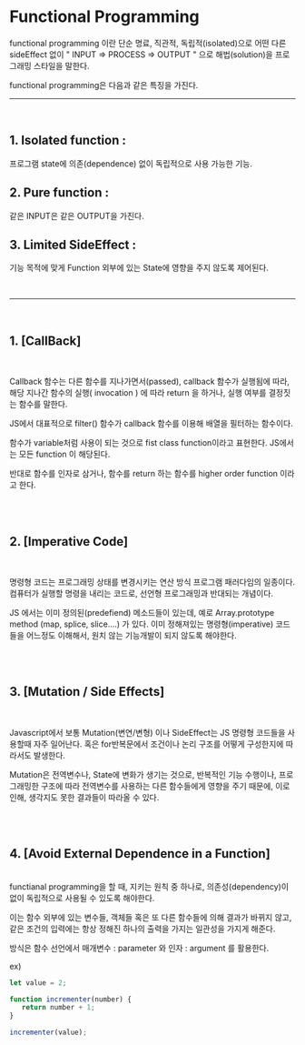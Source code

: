 # Functional Programming

 functional programming 이란 단순 명료, 직관적, 독립적(isolated)으로 어떤 다른 sideEffect 없이 " INPUT => PROCESS => OUTPUT " 으로 해법(solution)을 프로그래밍 스타일을 말한다.

  functional programming은 다음과 같은 특징을 가진다.  
    

<hr>
  <br>

  ## 1. Isolated function :  
  프로그램 state에 의존(dependence) 없이 독립적으로 사용 가능한 기능.

  ## 2. Pure function :  
  같은 INPUT은 같은 OUTPUT을 가진다.

  ## 3. Limited SideEffect :  
  기능 목적에 맞게 Function 외부에 있는 State에 영향을 주지 않도록 제어된다.

  <br>
<hr>

<br>
 
## 1. [CallBack]  
<br>

 Callback 함수는 다른 함수를 지나가면서(passed), callback 함수가 실행됨에 따라, 해당 지나간 함수의 실행( invocation ) 에 따라 return 을 하거나, 실행 여부를 결정짓는 함수를 말한다.

 JS에서 대표적으로 filter() 함수가 callback 함수를 이용해 배열을 필터하는 함수이다.

 함수가 variable처럼 사용이 되는 것으로 fist class function이라고 표현한다. JS에서는 모든 function 이 해당된다.

 반대로 함수를 인자로 삼거나, 함수를 return 하는 함수를 higher order function 이라고 한다.

<br>
<br>


 ## 2. [Imperative Code]
<br>

  명령형 코드는 프로그래밍 상태를 변경시키는 연산 방식 프로그램 패러다임의 일종이다. 컴퓨터가 실행할 명령을 내리는 코드로, 선언형 프로그래밍과 반대되는 개념이다.

  JS 에서는 이미 정의된(predefiend) 메소드들이 있는데, 예로 Array.prototype method (map, splice, slice....) 가 있다. 이미 정해져있는 명령형(imperative) 코드들을 어느정도 이해해서, 원치 않는 기능개발이 되지 않도록 해야한다.

<br>
<br>

## 3. [Mutation / Side Effects]
<br>

   Javascript에서 보통 Mutation(변연/변형) 이나 SideEffect는 JS 명령형 코드들을 사용할때 자주 일어난다. 혹은 for반복문에서 조건이나 논리 구조를 어떻게 구성한지에 따라서도 발생한다.

   Mutation은 전역변수나, State에 변화가 생기는 것으로, 반복적인 기능 수행이나, 프로그래밍한 구조에 따라 전역변수를 사용하는 다른 함수들에게 영향을 주기 때문에, 이로 인해, 생각지도 못한 결과들이 따라올 수 있다.

<br>
<br>

## 4. [Avoid External Dependence in a Function]  

<br>
  functianal programming을 할 때, 지키는 원칙 중 하나로, 의존성(dependency)이 없이 독립적으로 사용될 수 있도록 해야한다. 

  이는 함수 외부에 있는 변수들, 객체들 혹은 또 다른 함수들에 의해 결과가 바뀌지 않고, 같은 조건의 입력에는 항상 정해진 하나의 출력을 가지는 일관성을 가지게 해준다. 

  방식은 함수 선언에서 매개변수 : parameter 와 인자 : argument 를 활용한다.

  ex)
  ```javascript
  let value = 2;

  function incrementer(number) {
     return number + 1;
  }

  incrementer(value);
  ```

<br>
<br>

